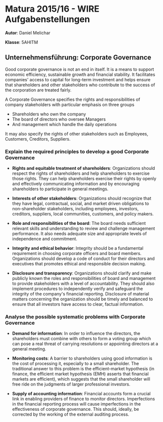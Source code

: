 # Matura 2015/16 - WIRE Aufgabenstellungen
__Autor__: Daniel Melichar

__Klasse__: 5AHITM

## Unternehmensführung: Corporate Governance 

Good corporate governance is not an end in itself. It is a means to support economic efficiency, sustainable growth and financial stability. It facilitates companies' access to capital for long-term investment and helps ensure that shareholders and other stakeholders who contribute to the success of the corporation are treated fairly.

A Corporate Governance specifies the rights and responsibilities of company stakeholders with particular emphasis on three groups
-	Shareholders who own the company-	The board of directors who oversee Managers-	And management which handle the daily operations

It may also specify the rights of other stakeholders such as Employees, Customers, Creditors, Suppliers.

### Explain the required principles to develop a good Corporate Governance
- __Rights and equitable treatment of shareholders__: Organizations should respect the rights of shareholders and help shareholders to exercise those rights. They can help shareholders exercise their rights by openly and effectively communicating information and by encouraging shareholders to participate in general meetings.

- __Interests of other stakeholders__: Organizations should recognize that they have legal, contractual, social, and market driven obligations to non-shareholder stakeholders, including employees, investors, creditors, suppliers, local communities, customers, and policy makers.

- __Role and responsibilities of the board__: The board needs sufficient relevant skills and understanding to review and challenge management performance. It also needs adequate size and appropriate levels of independence and commitment.

- __Integrity and ethical behavior__: Integrity should be a fundamental requirement in choosing corporate officers and board members. Organizations should develop a code of conduct for their directors and executives that promotes ethical and responsible decision making.

- __Disclosure and transparency__: Organizations should clarify and make publicly known the roles and responsibilities of board and management to provide stakeholders with a level of accountability. They should also implement procedures to independently verify and safeguard the integrity of the company's financial reporting. Disclosure of material matters concerning the organization should be timely and balanced to ensure that all investors have access to clear, factual information.
### Analyse the possible systematic problems with Corporate Governance
- __Demand for information__: In order to influence the directors, the shareholders must combine with others to form a voting group which can pose a real threat of carrying resolutions or appointing directors at a general meeting.

- __Monitoring costs__: A barrier to shareholders using good information is the cost of processing it, especially to a small shareholder. The traditional answer to this problem is the efficient-market hypothesis (in finance, the efficient market hypothesis (EMH) asserts that financial markets are efficient), which suggests that the small shareholder will free ride on the judgments of larger professional investors.

- __Supply of accounting information__: Financial accounts form a crucial link in enabling providers of finance to monitor directors. Imperfections in the financial reporting process will cause imperfections in the effectiveness of corporate governance. This should, ideally, be corrected by the working of the external auditing process.